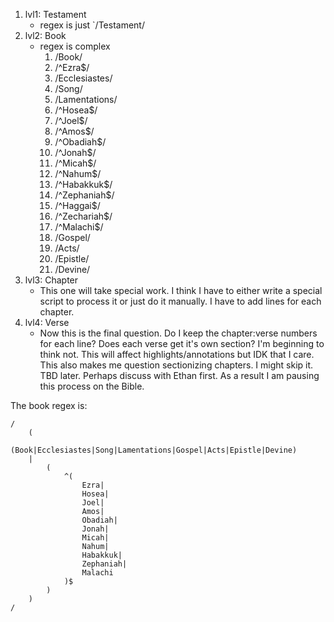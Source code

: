1. lvl1: Testament
    - regex is just `/Testament/
2. lvl2: Book
    - regex is complex
        1. /Book/
        2. /^Ezra$/
        3. /Ecclesiastes/
        4. /Song/
        5. /Lamentations/
        6. /^Hosea$/
        7. /^Joel$/
        8. /^Amos$/
        9. /^Obadiah$/
        10. /^Jonah$/
        11. /^Micah$/
        12. /^Nahum$/
        13. /^Habakkuk$/
        14. /^Zephaniah$/
        15. /^Haggai$/
        16. /^Zechariah$/
        17. /^Malachi$/
        18. /Gospel/
        19. /Acts/
        20. /Epistle/
        21. /Devine/
3. lvl3: Chapter
    - This one will take special work. I think I have to either write a special
      script to process it or just do it manually. I have to add lines for each
      chapter.
4. lvl4: Verse
    - Now this is the final question. Do I keep the chapter:verse numbers for
      each line? Does each verse get it's own section? I'm beginning to think
      not. This will affect highlights/annotations but IDK that I care. This
      also makes me question sectionizing chapters. I might skip it. TBD later.
      Perhaps discuss with Ethan first. As a result I am pausing this process on
      the Bible.

The book regex is:
```
/
    (
        (Book|Ecclesiastes|Song|Lamentations|Gospel|Acts|Epistle|Devine)
    |
        (
            ^(
                Ezra|
                Hosea|
                Joel|
                Amos|
                Obadiah|
                Jonah|
                Micah|
                Nahum|
                Habakkuk|
                Zephaniah|
                Malachi
            )$
        )
    )
/
```
